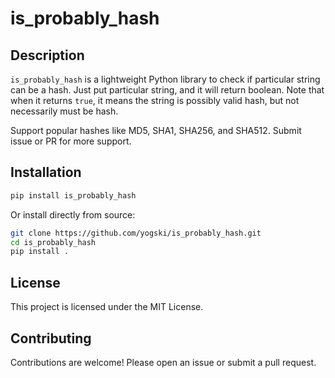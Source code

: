 # is_probably_hash

## Description

`is_probably_hash` is a lightweight Python library to check if particular string can be a hash. Just put particular string, and it will return boolean. Note that when it returns `true`, it means the string is possibly valid hash, but not necessarily must be hash.

Support popular hashes like MD5, SHA1, SHA256, and SHA512. Submit issue or PR for more support. 

## Installation
```bash
pip install is_probably_hash

```

Or install directly from source:

```bash
git clone https://github.com/yogski/is_probably_hash.git
cd is_probably_hash
pip install .
```

## License
This project is licensed under the MIT License.

## Contributing
Contributions are welcome! Please open an issue or submit a pull request.
